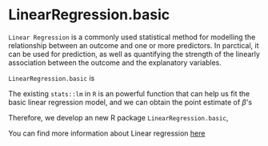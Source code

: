 # LinearRegression.basic

`Linear Regression` is a commonly used statistical method for modelling the relationship between an outcome and one or more predictors. In parctical, it can be used for prediction, as well as quantifying the strength of the linearly association between the outcome and the explanatory variables. 

`LinearRegression.basic` is 

The existing `stats::lm` in `R` is an powerful function that can help us fit the basic linear regression model, and we can obtain the point estimate of $\beta$'s

Therefore, we develop an new R package `LinearRegression.basic`,

You can find more information about Linear regression [here](https://en.wikipedia.org/wiki/Linear_regression)

